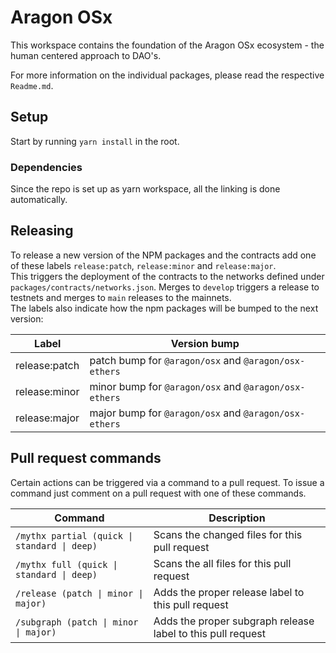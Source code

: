 # Aragon OSx

This workspace contains the foundation of the Aragon OSx ecosystem - the human centered approach to DAO's.

For more information on the individual packages, please read the respective `Readme.md`.

## Setup

Start by running `yarn install` in the root.

### Dependencies

Since the repo is set up as yarn workspace, all the linking is done automatically.

## Releasing

To release a new version of the NPM packages and the contracts add one of these labels `release:patch`, `release:minor` and `release:major`.  
This triggers the deployment of the contracts to the networks defined under `packages/contracts/networks.json`. Merges to `develop` triggers a release to testnets and merges to `main` releases to the mainnets.  
The labels also indicate how the npm packages will be bumped to the next version:

| Label         | Version bump                                          |
| ------------- | ----------------------------------------------------- |
| release:patch | patch bump for `@aragon/osx` and `@aragon/osx-ethers` |
| release:minor | minor bump for `@aragon/osx` and `@aragon/osx-ethers` |
| release:major | major bump for `@aragon/osx` and `@aragon/osx-ethers` |

## Pull request commands

Certain actions can be triggered via a command to a pull request. To issue a command just comment on a pull request with one of these commands.

| Command                                      | Description                                                 |
| -------------------------------------------- | ----------------------------------------------------------- |
| `/mythx partial (quick \| standard \| deep)` | Scans the changed files for this pull request               |
| `/mythx full (quick \| standard \| deep)`    | Scans the all files for this pull request                   |
| `/release (patch \| minor \| major)`         | Adds the proper release label to this pull request          |
| `/subgraph (patch \| minor \| major)`        | Adds the proper subgraph release label to this pull request |
